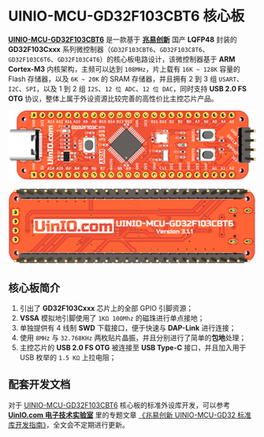 # UINIO-MCU-GD32F103CBT6 核心板

[**UINIO-MCU-GD32F103CBT6**](https://gitee.com/uinika/UINIO-MCU-GD32F103CBT6) 是一款基于 [**兆易创新**](https://www.gigadevice.com.cn/) 国产 **LQFP48** 封装的 **GD32F103Cxxx** 系列微控制器（`GD32F103CBT6`、`GD32F103C8T6`、`GD32F103C6T6`、`GD32F103C4T6`）的核心板电路设计，该微控制器基于 **ARM Cortex-M3** 内核架构，主频可以达到 `108MHz`，片上载有 `16K ~ 128K` 容量的 Flash 存储器，以及 `6K ~ 20K` 的 SRAM 存储器，并且拥有 2 到 3 组 `USART`、`I2C`、`SPI`，以及 1 到 2 组 `I2S`、`12 位 ADC`、`12 位 DAC`，同时支持 **USB 2.0 FS OTG** 协议，整体上属于外设资源比较完善的高性价比主控芯片产品。

![](./Images/PCB-3D-1.png)

![](./Images/PCB-3D-2.png)

## 核心板简介

1. 引出了 **GD32F103Cxxx** 芯片上的全部 GPIO 引脚资源；
2. **VSSA** 模拟地引脚使用了 `1KΩ 100Mhz` 的磁珠进行单点接地；
3. 单独提供有 4 线制 **SWD** 下载接口，便于快速与 **DAP-Link** 进行连接；
4. 使用 `8MHz` 与 `32.768KHz` 两枚贴片晶振，并且分别进行了简单的**包地**处理；
5. 主控芯片的 **USB 2.0 FS OTG** 被连接至 **USB Type-C** 接口，并且加入用于 USB 枚举的 `1.5 KΩ` 上拉电阻；

## 配套开发文档

对于 [UINIO-MCU-GD32F103CBT6](https://gitee.com/uinika/UINIO-MCU-GD32F103CBT6) 核心板的标准外设库开发，可以参考 [**UinIO.com 电子技术实验室**](https://www.uinio.com/) 里的专题文章 [《兆易创新 UINIO-MCU-GD32 标准库开发指南》](http://uinio.com/Project/UINIO-MCU-GD32/)，全文会不定期进行更新。
